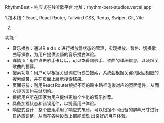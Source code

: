 RhythmBeat - 响应式在线听歌平台 地址：rhythm-beat-studios.vercel.app

1.技术栈：React, React Router, Tailwind CSS, Redux, Swiper, Git, Vite

2.
功能：
- 音乐播放：通过R e d u x 进行播放器状态的管理，实现播放、暂停、切换歌曲等操作，为用户提供流畅的音乐播放体验。
- 详情页：用户点击歌手卡片后，可以查看到歌手、歌曲的详细信息，以及相关歌曲的推荐。
- 搜索功能：用户可以根据关键词进行歌曲搜索，系统会根据关键词返回相应的搜索结果，并在页面上展示搜索结果。
- 页面导航：利用React Router根据不同的路由路径渲染对应的页面组件，从而实现页面的无缝切换。
- 根据用户所在国家为用户提供更加个性化的音乐推荐。
- 具备加载状态和错误组件，以提高用户体验。
- 响应式设计：整个应用采用了响应式布局，可以根据不同设备的屏幕尺寸进行自适应调整，从而在各种设备上都能呈现
出良好的用户体验。
